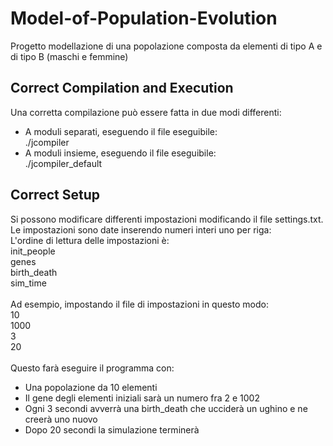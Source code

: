 # Model-of-Population-Evolution
Progetto modellazione di una popolazione composta da elementi di tipo A e di tipo B (maschi e femmine)

## Correct Compilation and Execution
Una corretta compilazione può essere fatta in due modi differenti:
* A moduli separati, eseguendo il file eseguibile:<br/>
./jcompiler<br/>
* A moduli insieme, eseguendo il file eseguibile:<br/>
./jcompiler_default<br/>

## Correct Setup
Si possono modificare differenti impostazioni modificando il file settings.txt.<br/>
Le impostazioni sono date inserendo numeri interi uno per riga:<br/>
L'ordine di lettura delle impostazioni è: </br>
init_people<br/>
genes<br/>
birth_death<br/>
sim_time<br/>
<br/>
Ad esempio, impostando il file di impostazioni in questo modo:<br/>
10<br/>
1000<br/>
3<br/>
20<br/>
<br/>
Questo farà eseguire il programma con:<br/>
- Una popolazione da 10 elementi<br/>
- Il gene degli elementi iniziali sarà un numero fra 2 e 1002<br/>
- Ogni 3 secondi avverrà una birth_death che ucciderà un ughino e ne creerà uno nuovo<br/>
- Dopo 20 secondi la simulazione terminerà
